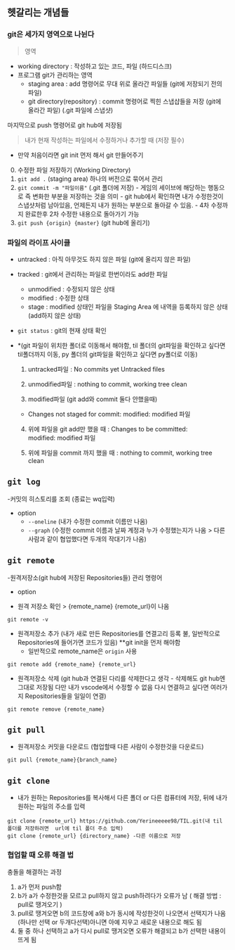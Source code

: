 ## 헷갈리는 개념들 

### git은 세가지 영역으로 나뉜다
> 영역
  - working directory : 작성하고 있는 코드, 파일 (하드디스크)
  - 프로그램 git가 관리하는 영역
    - staging area : add 명령어로 무대 위로 올라간 파일들 (git에 저장되기 전의 파일)
    - git directory(repository) : commit 명령어로 찍힌 스냅샵들을 저장 (git에 올라간 파일) (.git 파일에 스냅샷)

마지막으로 push 명령어로 git hub에 저장됨

> 내가 현재 작성하는 파일에서 수정하거나 추가할 때 (저장 필수)
  * 만약 처음이라면 git init 먼저 해서 git 만들어주기 
  0. 수정한 파일 저장하기 (Working Directory)
  1.   `git add .` (staging area) 하나의 버전으로 묶어서 관리
  2. `git commit -m "파일이름"` (.git 폴더에 저장)
    - 게임의 세이브에 해당하는 행동으로 즉 변화한 부분을 저장하는 것을 의미
    - git hub에서 확인하면 내가 수정한것이 스냅샷처럼 남아있음, 언제든지 내가 원하는 부분으로 돌아갈 수 있음.
    - 4차 수정까지 완료한후 2차 수정한 내용으로 돌아가기 가능
  3. `git push {origin} {master}`  (git hub에 올리기)



### 파일의 라이프 사이클
- untracked : 아직 아무것도 하지 않은 파일 (git에 올리지 않은 파일)
- tracked : git에서 관리하는 파일로 한번이라도 add한 파일
  - unmodified : 수정되지 않은 상태
  - modified : 수정한 상태
  - stage : modified 상태인 파일을 Staging Area 에 내역을 등록하지 않은 상태(add하지 않은 상태)

- `git status` :  git의 현재 상태 확인 
- *(git 파일이 위치한 폴더로 이동해서 해야함, til 폴더의 git파일을 확인하고 싶다면 til폴더까지 이동, py 폴더의 git파일을 확인하고 싶다면 py폴더로 이동)
   1. untracked파일
     : No commits yet
       Untracked files
   2. unmodified파일
     : nothing to commit, working tree clean

   3. modified파일 (git add와 commit 둘다 안했을때)
     - Changes not staged for commit:
         modified: modified 파일

  4. 위에 파일을 git add만 했을 때
    : Changes to be committed:
        modified: modified 파일

   5. 위에 파일을 commit 까지 했을 때
    : nothing to commit, working tree clean

## `git log`
  -커밋의 히스토리를 조회 (종료는 wq입력)
   - option
     - `--oneline` (내가 수정한 commit 이름만 나옴)
     - `--graph` (수정한 commit 이름과 날짜 계정과 누가 수정했는지가 나옴 > 다른사람과 같이 협업했다면 두개의 작대기가 나옴)



 ## `git remote`
-원격저장소(git hub에 저장된 Repositories들) 관리 명령어
 - option
   
  - 원격 저장소 확인 > {remote_name} {remote_url}이 나옴
  ```
  git remote -v
  ```
 - 원격저장소 추가 (내가 새로 만든 Repositories를 연결고리 등록 불, 일반적으로 Repositories에 들어가면 코드가 있음) 
 **git init을 먼저 해야함
    - 일반적으로 remote_name은 `origin` 사용
  ```
  git remote add {remote_name} {remote_url}
 ```
 - 원격저장소 삭제 (git hub과 연결된 다리를 삭제한다고 생각 - 삭제해도 git hub엔 그대로 저장됨 다만 내가 vscode에서 수정할 수 없음 다시 연결하고 싶다면 여러가지 Repositories들을 일일이 연결)
 ```
 git remote remove {remote_name}
 ```

## `git pull`
- 원격저장소 커밋을 다운로드 (협업할때 다른 사람이 수정한것을 다운로드)
```
git pull {remote_name}{branch_name}
```
## `git clone` 
- 내가 원하는 Repositories를 복사해서 다른 폴더 or 다른 컴퓨터에 저장, 뒤에 내가 원하는 파일의 주소를 입력

```
git clone {remote_url} https://github.com/Yerineeeee98/TIL.git(내 til 폴더를 저장하려면  url에 til 폴더 주소 입력)
git clone {remote_url} {directory_name} -다른 이름으로 저장
```

### 협업할 때 오류 해결 법
충돌을 해결하는 과정 
1. a가 먼저 push함 
2. b가 a가 수정한것을 모르고 pull하지 않고 push하려다가 오류가 남 ( 해결 방법 : pull로 땡겨오기 )
3. pull로 땡겨오면 b의 코드창에 a와 b가 동시에 작성한것이 나오면서 선택지가 나옴 (하나만 선택 or 두개다선택)아니면 아예 지우고 새로운 내용으로 해도 됨
4. 둘 중 하나 선택하고 a가 다시 pull로 땡겨오면 오류가 해결되고 b가 선택한 내용이 뜨게 됨
